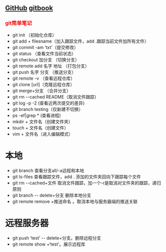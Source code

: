 ## [GitHub](https://github.com/formerlyhj) [gitbook](https://www.git-scm.com/book/zh/v2)   

### <font color=red> git简单笔记   </font>
- git init  （初始化仓库）
- git add + filesname（加入跟踪文件，add .跟踪当前文件加所有文件）
- git commit -am ‘txt’（提交修改）
- git status （查看文件当前状态）
- git checkout 加分支  （切换分支）
- git remote add 名字 地址  （打包分支）
- git push 名字 分支  （推送分支） 
- git remote -v  （查看远程仓库） 
- git clone [url]（克隆远程仓库） 
- git merge+分支 （合并分支）
- git rm --cached README（取消文件跟踪）
- git log -p -2  (查看近两次提交的差异)
- git branch testing（仅新建不切换） 
- ps -ef|grep * (查看进程) 
- mkdir + 文件名（创建文件夹）
- touch + 文件名（创建文件）
- vim + 文件名（进入编辑模式）

# 本地

- git branch 查看分支all/-a远程和本地
- git ls-files 查看跟踪文件，add . 添加的文件夹回向下跟踪每个文件
- git rm --cached+文件 取消文件跟踪，加一个-r是取消对文件夹的跟踪，递归原则
- git branch -- delete+分支  删除本地分支
- git remote remove +推送命名 。取消本地与服务器端的推送关联  
 
# 远程服务器  
- git push ‘test’ -- delete+分支。删除远程分支
- git remote show +‘test’。展示远程库
